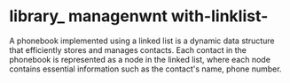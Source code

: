 # library_ managenwnt with-linklist-
A phonebook implemented using a linked list is a dynamic data structure that efficiently stores and manages contacts. Each contact in the phonebook is represented as a node in the linked list, where each node contains essential information such as the contact's name, phone number.
